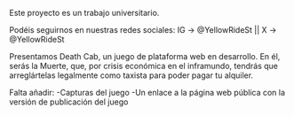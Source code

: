 Este proyecto es un trabajo universitario.

Podéis seguirnos en nuestras redes sociales: IG -> @YellowRideSt || X -> @YellowRideSt

Presentamos Death Cab, un juego de plataforma web en desarrollo. En él, serás la Muerte, que, por crisis económica en el inframundo, tendrás que arreglártelas legalmente como taxista para poder pagar tu alquiler.

Falta añadir:
-Capturas del juego
-Un enlace a la página web pública con la versión de publicación del juego
